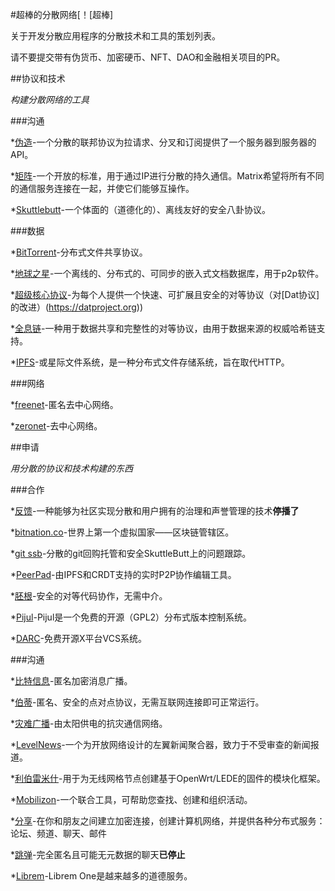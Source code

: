 #超棒的分散网络[！[超棒]



关于开发分散应用程序的分散技术和工具的策划列表。




请不要提交带有伪货币、加密硬币、NFT、DAO和金融相关项目的PR。




##协议和技术

*构建分散网络的工具*




###沟通

*[伪造](https://github.com/forgefed/forgefed)-一个分散的联邦协议为拉请求、分叉和订阅提供了一个服务器到服务器的API。

*[矩阵](https://matrix.org/)-一个开放的标准，用于通过IP进行分散的持久通信。Matrix希望将所有不同的通信服务连接在一起，并使它们能够互操作。

*[Skuttlebutt](https://www.scuttlebutt.nz/)-一个体面的（道德化的）、离线友好的安全八卦协议。



###数据

*[BitTorrent](https://en.wikipedia.org/wiki/BitTorrent)-分布式文件共享协议。

*[地球之星](https://github.com/earthstar-project/earthstar)-一个离线的、分布式的、可同步的嵌入式文档数据库，用于p2p软件。

*[超级核心协议](https://hypercore-protocol.org/)-为每个人提供一个快速、可扩展且安全的对等协议（对[Dat协议]的改进）(https://datproject.org))

*[全息链](https://github.com/holochain/holochain)-一种用于数据共享和完整性的对等协议，由用于数据来源的权威哈希链支持。

*[IPFS](https://ipfs.io/)-或星际文件系统，是一种分布式文件存储系统，旨在取代HTTP。



###网络

*[freenet](https://freenetproject.org/)-匿名去中心网络。


*[zeronet](https://zeronet.dev/)-去中心网络。





##申请

*用分散的协议和技术构建的东西*




###合作

*[反馈](http://backfeed.cc/)-一种能够为社区实现分散和用户拥有的治理和声誉管理的技术**停播了**

*[bitnation.co](https://bitnation.co)-世界上第一个虚拟国家——区块链管辖区。

*[git ssb](https://github.com/clehner/git-ssb)-分散的git回购托管和安全SkuttleButt上的问题跟踪。

*[PeerPad](https://peerpad.net)-由IPFS和CRDT支持的实时P2P协作编辑工具。

*[胚根](https://radicle.xyz/)-安全的对等代码协作，无需中介。

*[Pijul](https://pijul.org/)-Pijul是一个免费的开源（GPL2）分布式版本控制系统。

*[DARC](http://darcs.net/)-免费开源X平台VCS系统。



###沟通

*[比特信息](https://bitmessage.org/wiki/Main_Page)-匿名加密消息广播。

*[伯蒂](https://github.com/berty/berty)-匿名、安全的点对点协议，无需互联网连接即可正常运行。

*[灾难广播](https://disaster.radio)-由太阳供电的抗灾通信网络。

*[LevelNews](https://levelnews.org/)-一个为开放网络设计的左翼新闻聚合器，致力于不受审查的新闻报道。

*[利伯雷米什](https://libremesh.org/)-用于为无线网格节点创建基于OpenWrt/LEDE的固件的模块化框架。

*[Mobilizon](https://joinmobilizon.org/)-一个联合工具，可帮助您查找、创建和组织活动。

*[分享](https://retroshare.cc/)-在你和朋友之间建立加密连接，创建计算机网络，并提供各种分布式服务：论坛、频道、聊天、邮件

*[跳弹](https://ricochet.im/)-完全匿名且可能无元数据的聊天**已停止**

*[Librem](https://librem.one)-Librem One是越来越多的道德服务。







